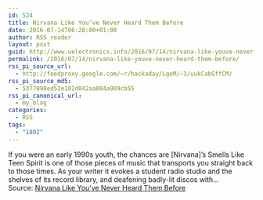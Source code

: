 ```yaml
---
id: 524
title: Nirvana Like You’ve Never Heard Them Before
date: 2016-07-14T06:28:00+01:00
author: RSS reader
layout: post
guid: http://www.uelectronics.info/2016/07/14/nirvana-like-youve-never-heard-them-before/
permalink: /2016/07/14/nirvana-like-youve-never-heard-them-before/
rss_pi_source_url:
  - http://feedproxy.google.com/~r/hackaday/LgoM/~3/uukCabGffCM/
rss_pi_source_md5:
  - 5377098ed52e102d042aa084a909cb55
rss_pi_canonical_url:
  - my_blog
categories:
  - RSS
tags:
  - "1802"
---
```

If you were an early 1990s youth, the chances are [Nirvana]’s Smells Like Teen Spirit is one of those pieces of music that transports you straight back to those times. As your writer it evokes a student radio studio and the shelves of its record library, and deafening badly-lit discos with…&#013;  
Source: <a href="http://feedproxy.google.com/~r/hackaday/LgoM/~3/uukCabGffCM/" target="_blank">Nirvana Like You’ve Never Heard Them Before</a>